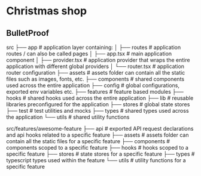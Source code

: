 # Christmas shop

## BulletProof

src
├── app               # application layer containing:
│   ├── routes        # application routes / can also be called pages
│   ├── app.tsx       # main application component
│   ├── provider.tsx  # application provider that wraps the entire application with different global providers
│   └── router.tsx    # application router configuration
├── assets            # assets folder can contain all the static files such as images, fonts, etc.
├── components        # shared components used across the entire application
├── config            # global configurations, exported env variables etc.
├── features          # feature based modules
├── hooks             # shared hooks used across the entire application
├── lib               # reusable libraries preconfigured for the application
├── stores            # global state stores
├── test              # test utilities and mocks
├── types             # shared types used across the application
└── utils             # shared utility functions

src/features/awesome-feature
├── api         # exported API request declarations and api hooks related to a specific feature
├── assets      # assets folder can contain all the static files for a specific feature
├── components  # components scoped to a specific feature
├── hooks       # hooks scoped to a specific feature
├── stores      # state stores for a specific feature
├── types       # typescript types used within the feature
└── utils       # utility functions for a specific feature
